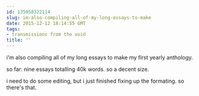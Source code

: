 ```yaml
---
id: 135058322114
slug: im-also-compiling-all-of-my-long-essays-to-make
date: 2015-12-12 18:14:55 GMT
tags:
- transmissions from the void
title: ''
---
```


i'm also compiling all of my long essays to make my first yearly anthology.

so far: nine essays totalling 40k words. so a decent size.

i need to do some editing, but i just finished fixing up the formating. so there's that.